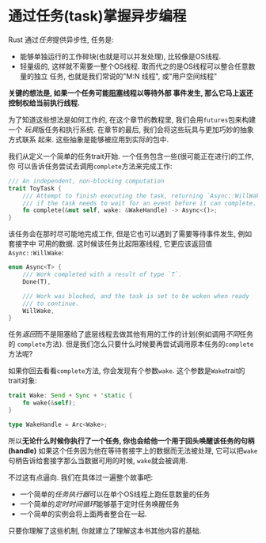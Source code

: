 # 通过任务(task)掌握异步编程

Rust 通过*任务*提供异步性, 任务是:

- 能够单独运行的工作碎块(也就是可以并发处理), 比较像是OS线程.
- 轻量级的, 这样就不需要一整个OS线程. 取而代之的是OS线程可以整合任意数量的独立
任务, 也就是我们常说的"M:N 线程", 或"用户空间线程"

**关键的想法是,  如果一个任务可能[阻塞](task-model/intro.html)线程以等待外部
事件发生, 那么它马上返还控制权给当前执行线程.**

为了知道这些想法是如何工作的, 在这个章节的教程里, 我们会用`futures`包来构建一个
*玩具*版任务和执行系统. 在章节的最后, 我们会将这些玩具与更加巧妙的抽象方式联系
起来. 这些抽象是能够被应用到实际的包中.

我们从定义一个简单的任务trait开始. 一个任务包含一些(很可能正在进行)的工作, 你
可以告诉任务尝试去调用`complete`方法来完成工作:

```rust
/// An independent, non-blocking computation
trait ToyTask {
    /// Attempt to finish executing the task, returning `Async::WillWake`
    /// if the task needs to wait for an event before it can complete.
    fn complete(&mut self, wake: &WakeHandle) -> Async<()>;
}
```

该任务会在那时尽可能地完成工作, 但是它也可以遇到了需要等待事件发生, 例如套接字中
可用的数据. 这时候该任务比起阻塞线程, 它更应该返回值`Async::WillWake`:

```rust
enum Async<T> {
    /// Work completed with a result of type `T`.
    Done(T),

    /// Work was blocked, and the task is set to be woken when ready
    /// to continue.
    WillWake,
}
```

任务*返回*而不是阻塞给了底层线程去做其他有用的工作的计划(例如调用*不同*任务的
`complete`方法). 但是我们怎么只要什么时候要再尝试调用原本任务的`complete`方法呢?

如果你回去看看`complete`方法, 你会发现有个参数`wake`. 这个参数是`Wake`trait的
trait对象:

```rust
trait Wake: Send + Sync + 'static {
    fn wake(&self);
}

type WakeHandle = Arc<Wake>;
```

所以**无论什么时候你执行了一个任务, 你也会给他一个用于回头唤醒该任务的句柄
(handle)** 如果这个任务因为他在等待套接字上的数据而无法被处理, 它可以把`wake`
句柄告诉给套接字那么当数据可用的时候, `wake`就会被调用.

不过这有点逼向. 我们在具体过一遍整个故事吧:

- 一个简单的*任务执行器*可以在单个OS线程上跑任意数量的任务
- 一个简单的*定时时间循环*能够基于定时任务唤醒任务
- 一个简单的实例会将上面两者整合在一起.

只要你理解了这些机制, 你就建立了理解这本书其他内容的基础.
